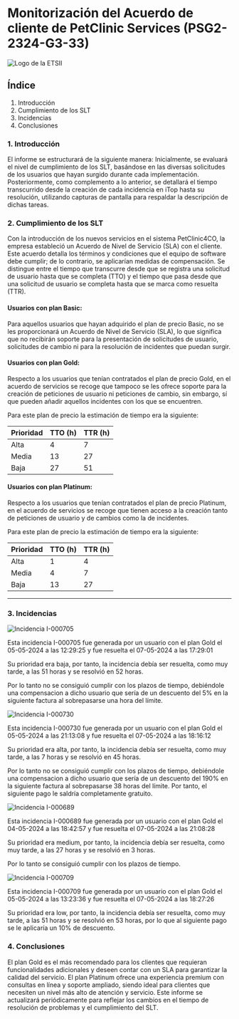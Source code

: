 # Monitorización del Acuerdo de cliente de PetClinic Services (PSG2-2324-G3-33)

![Logo de la ETSII](../../frontend/src/static/images/ogo-ETSII-US-Vertical-Color.png.png)

## Índice

1. Introducción
2. Cumplimiento de los SLT
3. Incidencias
4. Conclusiones


### 1. Introducción

El informe se estructurará de la siguiente manera:
Inicialmente, se evaluará el nivel de cumplimiento de los SLT, basándose en las diversas solicitudes de los usuarios que hayan surgido durante cada implementación.
Posteriormente, como complemento a lo anterior, se detallará el tiempo transcurrido desde la creación de cada incidencia en iTop hasta su resolución, utilizando capturas de pantalla para respaldar la descripción de dichas tareas.

### 2. Cumplimiento de los SLT

Con la introducción de los nuevos servicios en el sistema PetClinic4CO, la empresa estableció un Acuerdo de Nivel de Servicio (SLA) con el cliente. Este acuerdo detalla los términos y condiciones que el equipo de software debe cumplir; de lo contrario, se aplicarían medidas de compensación. Se distingue entre el tiempo que transcurre desde que se registra una solicitud de usuario hasta que se completa (TTO) y el tiempo que pasa desde que una solicitud de usuario se completa hasta que se marca como resuelta (TTR).

#### Usuarios con plan Basic:
Para aquellos usuarios que hayan adquirido el plan de precio Basic, no se les proporcionará un Acuerdo de Nivel de Servicio (SLA), lo que significa que no recibirán soporte para la presentación de solicitudes de usuario, solicitudes de cambio ni para la resolución de incidentes que puedan surgir.


#### Usuarios con plan Gold:

Respecto a los usuarios que tenían contratados el plan de precio Gold, en el acuerdo de servicios se recoge que tampoco se les ofrece soporte para la creación de
peticiones de usuario ni peticiones de cambio, sin embargo, sí que pueden añadir aquellos incidentes con los que se encuentren.

Para este plan de precio la estimación de tiempo era la siguiente: 

| Prioridad | TTO (h) | TTR (h) |
|-----------|-----------|-----------|
| Alta  | 4  | 7  |
| Media  | 13  | 27  |
| Baja  | 27  | 51  |

#### Usuarios con plan Platinum:

Respecto a los usuarios que tenían contratados el plan de precio Platinum, en el acuerdo de servicios se recoge que tienen acceso a la creación tanto de peticiones de usuario y de cambios como la de incidentes.

Para este plan de precio la estimación de tiempo era la siguiente:

| Prioridad | TTO (h) | TTR (h) |
|-----------|-----------|-----------|
| Alta  | 1  | 4  |
| Media  | 4  | 7  |
| Baja  | 13  | 27  |


-----------------------------------------


### 3. Incidencias

![Incidencia I-000705](../../frontend/src/static/images/I-000705.JPG)

Esta incidencia I-000705 fue generada por un usuario con el plan Gold el 05-05-2024 a las 12:29:25 y fue resuelta el 07-05-2024 a las 17:29:01

Su prioridad era baja, por tanto, la incidencia debía ser resuelta, como muy tarde, a las 51 horas y se resolvió en 52 horas.

Por lo tanto no se consiguió cumplir con los plazos de tiempo, debiéndole una compensacion a dicho usuario que sería de un descuento del 5% en la siguiente factura al sobrepasarse una hora del límite.

![Incidencia I-000730](../../frontend/src/static/images/I-000730.JPG)

Esta incidencia I-000730 fue generada por un usuario con el plan Gold el 05-05-2024 a las 21:13:08 y fue resuelta el 07-05-2024 a las 18:16:12

Su prioridad era alta, por tanto, la incidencia debía ser resuelta, como muy tarde, a las 7 horas y se resolvió en 45 horas.

Por lo tanto no se consiguió cumplir con los plazos de tiempo, debiéndole una compensacion a dicho usuario que sería de un descuento del 190% en la siguiente factura al sobrepasarse 38 horas del límite. Por tanto, el siguiente pago le saldría completamente gratuito.

![Incidencia I-000689](../../frontend/src/static/images/I-000689.png)

Esta incidencia I-000689 fue generada por un usuario con el plan Gold el 04-05-2024 a las 18:42:57 y fue resuelta el 07-05-2024 a las 21:08:28

Su prioridad era medium, por tanto, la incidencia debía ser resuelta, como muy tarde, a las 27 horas y se resolvió en 3 horas.

Por lo tanto se consiguió cumplir con los plazos de tiempo.

![Incidencia I-000709](../../frontend/src/static/images/I-000709.png)

Esta incidencia I-000709 fue generada por un usuario con el plan Gold el 05-05-2024 a las 13:23:36 y fue resuelta el 07-05-2024 a las 18:27:26

Su prioridad era low, por tanto, la incidencia debía ser resuelta, como muy tarde, a las 51 horas y se resolvió en 53 horas, por lo que al siguiente pago se le aplicaría un 10% de descuento.

### 4. Conclusiones
El plan Gold es el más recomendado para los clientes que requieran funcionalidades adicionales y deseen contar con un SLA para garantizar la calidad del servicio.
El plan Platinum ofrece una experiencia premium con consultas en línea y soporte ampliado, siendo ideal para clientes que necesiten un nivel más alto de atención y servicio.
Este informe se actualizará periódicamente para reflejar los cambios en el tiempo de resolución de problemas y el cumplimiento del SLT.
